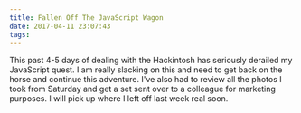 ```yaml
---
title: Fallen Off The JavaScript Wagon
date: 2017-04-11 23:07:43
tags:
---
```

This past 4-5 days of dealing with the Hackintosh has seriously derailed my JavaScript quest. I am really slacking on this and need to get back on the horse and continue this adventure. I've also had to review all the photos I took from Saturday and get a set sent over to a colleague for marketing purposes. I will pick up where I left off last week real soon.
